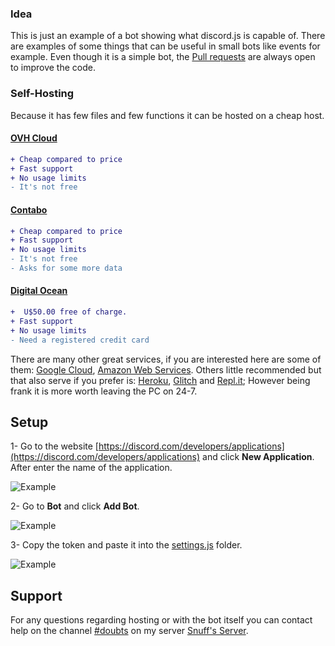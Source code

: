 ### Idea

This is just an example of a bot showing what discord.js is capable of. There are examples of some things that can be useful in small bots like events for example.
Even though it is a simple bot, the [Pull requests](https://github.com/Snuffz/ExampleBot/pulls) are always open to improve the code.

### Self-Hosting

Because it has few files and few functions it can be hosted on a cheap host. 

#### [OVH Cloud](https://www.ovhcloud.com/en/vps/cheap-vps//)

```diff
+ Cheap compared to price
+ Fast support
+ No usage limits
- It's not free
```

#### [Contabo](https://contabo.com/?show=vps)

```diff
+ Cheap compared to price
+ Fast support
+ No usage limits
- It's not free
- Asks for some more data
```

#### [Digital Ocean](https://www.digitalocean.com/pricing/#Compute)

```diff
+  U$50.00 free of charge.
+ Fast support 
+ No usage limits
- Need a registered credit card
```

There are many other great services, if you are interested here are some of them: [Google Cloud](https://cloud.google.com/compute/all-pricing), [Amazon Web Services](https://aws.amazon.com/ec2/). Others little recommended but that also serve if you prefer is: [Heroku](https://dashboard.heroku.com/), [Glitch](https://glitch.com) and [Repl.it](https://repl.it/repls); However being frank it is more worth leaving the PC on 24-7.

## Setup

1- Go to the website [https://discord.com/developers/applications](https://discord.com/developers/applications) and click **New Application**. After enter the name of the application.

![Example](https://imagens.canaltech.com.br/307573.562805-Discord-Bot.png)

2- Go to **Bot** and click **Add Bot**.

![Example](https://s2.glbimg.com/ESbX4gH-ABR44P-6U0CYXtnJrIo=/0x0:695x338/984x0/smart/filters:strip_icc()/i.s3.glbimg.com/v1/AUTH_08fbf48bc0524877943fe86e43087e7a/internal_photos/bs/2020/A/O/ohZFerSzq1DBQi8J37qg/discordbot2.jpg)

3- Copy the token and paste it into the [settings.js](https://github.com/Snuffz/ExampleBot/blob/main/settingsExample.js) folder.

![Example](https://s2.glbimg.com/SpOVvAQ69xbZ5lrUnhrmMEAzoEE=/0x0:695x338/984x0/smart/filters:strip_icc()/i.s3.glbimg.com/v1/AUTH_08fbf48bc0524877943fe86e43087e7a/internal_photos/bs/2020/F/E/STsjVfSUazL8Asfhebuw/discordbot4.jpg)

## Support

For any questions regarding hosting or with the bot itself you can contact help on the channel [#doubts](https://discord.gg/HTV2Wgh) on my server [Snuff's Server](https://discord.gg/eEQBT4A).

